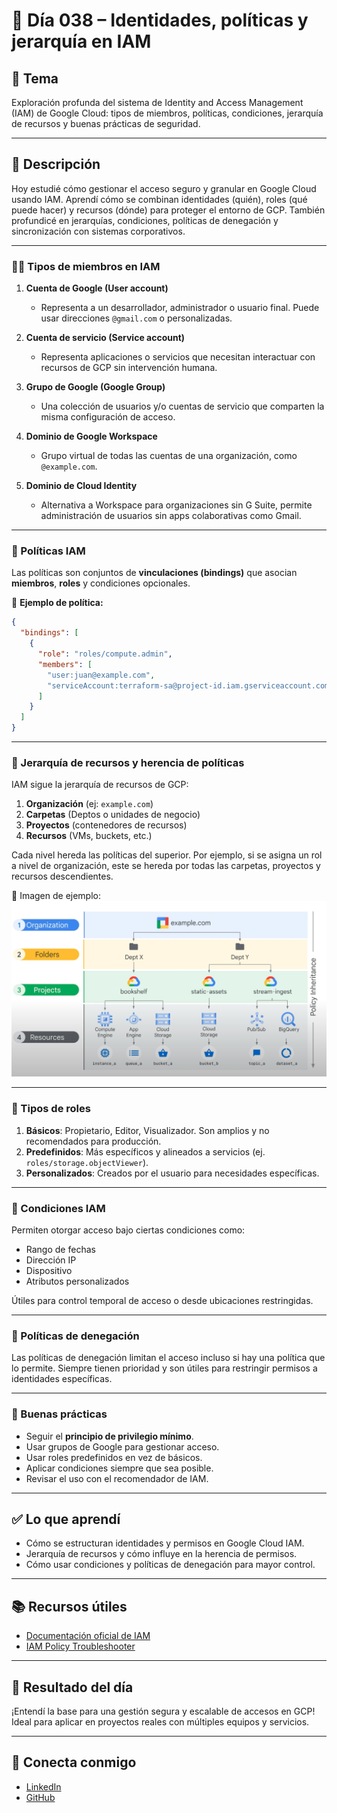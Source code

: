 # 📅 Día 038 – Identidades, políticas y jerarquía en IAM

## 📌 Tema

Exploración profunda del sistema de Identity and Access Management (IAM) de Google Cloud: tipos de miembros, políticas, condiciones, jerarquía de recursos y buenas prácticas de seguridad.

---

## 📘 Descripción

Hoy estudié cómo gestionar el acceso seguro y granular en Google Cloud usando IAM. Aprendí cómo se combinan identidades (quién), roles (qué puede hacer) y recursos (dónde) para proteger el entorno de GCP. También profundicé en jerarquías, condiciones, políticas de denegación y sincronización con sistemas corporativos.

---

### 🧑‍💻 Tipos de miembros en IAM

1. **Cuenta de Google (User account)**

   - Representa a un desarrollador, administrador o usuario final. Puede usar direcciones `@gmail.com` o personalizadas.

2. **Cuenta de servicio (Service account)**

   - Representa aplicaciones o servicios que necesitan interactuar con recursos de GCP sin intervención humana.

3. **Grupo de Google (Google Group)**

   - Una colección de usuarios y/o cuentas de servicio que comparten la misma configuración de acceso.

4. **Dominio de Google Workspace**

   - Grupo virtual de todas las cuentas de una organización, como `@example.com`.

5. **Dominio de Cloud Identity**

   - Alternativa a Workspace para organizaciones sin G Suite, permite administración de usuarios sin apps colaborativas como Gmail.

---

### 🔐 Políticas IAM

Las políticas son conjuntos de **vinculaciones (bindings)** que asocian **miembros**, **roles** y condiciones opcionales.

📌 **Ejemplo de política:**

```json
{
  "bindings": [
    {
      "role": "roles/compute.admin",
      "members": [
        "user:juan@example.com",
        "serviceAccount:terraform-sa@project-id.iam.gserviceaccount.com"
      ]
    }
  ]
}
```

---

### 🧱 Jerarquía de recursos y herencia de políticas

IAM sigue la jerarquía de recursos de GCP:

1. **Organización** (ej: `example.com`)
2. **Carpetas** (Deptos o unidades de negocio)
3. **Proyectos** (contenedores de recursos)
4. **Recursos** (VMs, buckets, etc.)

Cada nivel hereda las políticas del superior. Por ejemplo, si se asigna un rol a nivel de organización, este se hereda por todas las carpetas, proyectos y recursos descendientes.

📸 Imagen de ejemplo:
![Jerarquía de recursos](https://github.com/pipeddev/100-dia-de-cloud/blob/main/038/hierarchy.png)

---

### 🎯 Tipos de roles

1. **Básicos**: Propietario, Editor, Visualizador. Son amplios y no recomendados para producción.
2. **Predefinidos**: Más específicos y alineados a servicios (ej. `roles/storage.objectViewer`).
3. **Personalizados**: Creados por el usuario para necesidades específicas.

---

### 🧩 Condiciones IAM

Permiten otorgar acceso bajo ciertas condiciones como:

- Rango de fechas
- Dirección IP
- Dispositivo
- Atributos personalizados

Útiles para control temporal de acceso o desde ubicaciones restringidas.

---

### 🚫 Políticas de denegación

Las políticas de denegación limitan el acceso incluso si hay una política que lo permite. Siempre tienen prioridad y son útiles para restringir permisos a identidades específicas.

---

### 🧠 Buenas prácticas

- Seguir el **principio de privilegio mínimo**.
- Usar grupos de Google para gestionar acceso.
- Usar roles predefinidos en vez de básicos.
- Aplicar condiciones siempre que sea posible.
- Revisar el uso con el recomendador de IAM.

---

## ✅ Lo que aprendí

- Cómo se estructuran identidades y permisos en Google Cloud IAM.
- Jerarquía de recursos y cómo influye en la herencia de permisos.
- Cómo usar condiciones y políticas de denegación para mayor control.

---

## 📚 Recursos útiles

- [Documentación oficial de IAM](https://cloud.google.com/iam/docs)
- [IAM Policy Troubleshooter](https://cloud.google.com/iam/docs/troubleshooting-access)

---

## 🌟 Resultado del día

¡Entendí la base para una gestión segura y escalable de accesos en GCP! Ideal para aplicar en proyectos reales con múltiples equipos y servicios.

---

## 🤝 Conecta conmigo

- [LinkedIn](https://www.linkedin.com/in/luis-felipe-carrasco/)
- [GitHub](https://github.com/pipeddev/100-dia-de-cloud)
